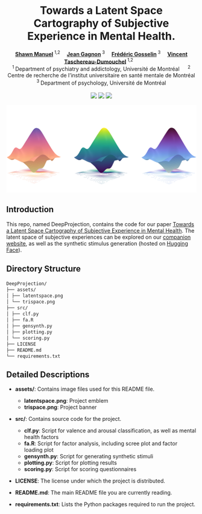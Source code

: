 <h1 align="center">Towards a Latent Space Cartography of Subjective Experience in Mental Health.</h1>

<div align='center'>
    <a href='https://scholar.google.ca/citations?user=LxMWm1wAAAAJ&hl=en' target='_blank'><strong>Shawn Manuel</strong></a><sup> 1,2</sup>&emsp;
    <a href='https://scholar.google.com/citations?user=6Q0JvLoAAAAJ&hl=en&oi=sra' target='_blank'><strong>Jean Gagnon</strong></a><sup> 3</sup>&emsp;
    <a href='https://scholar.google.com/citations?user=V_4V14gAAAAJ&hl=en&oi=ao' target='_blank'><strong>Frédéric Gosselin</strong></a><sup> 3</sup>&emsp;
    <a href='https://scholar.google.com/citations?user=XrBcghcAAAAJ&hl=en' target='_blank'><strong>Vincent Taschereau-Dumouchel</strong></a><sup> 1,2</sup>&emsp;
</div>

<div align='center'>
    <sup>1 </sup> Department of psychiatry and addictology, Université de Montréal
&emsp; <sup>2 </sup>Centre de recherche de l’institut universitaire en santé mentale de Montréal
&emsp; <sup>3 </sup>Department of psychology, Université de Montréal
&emsp;
</div>

<br>
<div align="center">
 <a href='https://doi.org/10.31234/osf.io/gb6nu'><img src='https://img.shields.io/badge/arXiv-DeepProjection-red'></a>
 <a href='https://deepprojection.pythonanywhere.com'><img src='https://img.shields.io/badge/Project-demo-green'></a>
 <a href='https://huggingface.co/spaces/shwnmnl/DeepProjection'><img src='https://img.shields.io/badge/%F0%9F%A4%97%20Hugging%20Face-Spaces-blue'></a>
</div>

<p align="center">
    <img src="assets/trispace.png" alt="drawing" width="900"/>
</p>

## Introduction

This repo, named DeepProjection, contains the code for our paper [Towards a Latent Space Cartography of Subjective Experience in Mental Health](https://doi.org/10.31234/osf.io/gb6nu). The latent space of subjective experiences can be explored on our [companion website](https://deepprojection.pythonanywhere.com), as well as the synthetic stimulus generation (hosted on [Hugging Face](https://huggingface.co/spaces/shwnmnl/DeepProjection)).

## Directory Structure

```
DeepProjection/
├── assets/
│ ├── latentspace.png
│ └── trispace.png
├── src/
│ ├── clf.py
│ ├── fa.R
│ ├── gensynth.py
│ ├── plotting.py
│ └── scoring.py
├── LICENSE
├── README.md
└── requirements.txt
```

## Detailed Descriptions
- **assets/**: Contains image files used for this README file.
  - **latentspace.png**: Project emblem
  - **trispace.png**: Project banner

- **src/**: Contains source code for the project.
  - **clf.py**: Script for valence and arousal classification, as well as mental health factors
  - **fa.R**: Script for factor analysis, including scree plot and factor loading plot
  - **gensynth.py**: Script for generating synthetic stimuli
  - **plotting.py**: Script for plotting results
  - **scoring.py**: Script for scoring questionnaires

- **LICENSE**: The license under which the project is distributed.

- **README.md**: The main README file you are currently reading.

- **requirements.txt**: Lists the Python packages required to run the project.